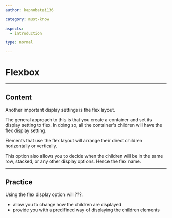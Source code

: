 ```yaml
---
author: kapnobatai136

category: must-know

aspects:
  - introduction

type: normal

---
```


# Flexbox

---
## Content

Another important display settings is the flex layout.

The general approach to this is that you create a container and set its display setting to flex. In doing so, all the container's children will have the flex display setting.

Elements that use the flex layout will arrange their direct children horizontally or vertically.

This option also allows you to decide when the children will be in the same row, stacked, or any other display options. Hence the flex name.

---
## Practice

Using the flex display option will ???.

* allow you to change how the children are displayed
* provide you with a predifined way of displaying the children elements